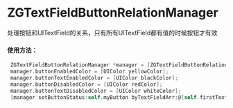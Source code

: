 # ZGTextFieldButtonRelationManager
处理按钮和UITextField的关系，只有所有UITextField都有值的时候按钮才有效
#### 使用方法：
```Objective-C
 ZGTextFieldButtonRelationManager *manager = [ZGTextFieldButtonRelationManager shared];
 manager.buttonEnabledColor = [UIColor yellowColor];
 manager.buttonTextEnabledColor = [UIColor blackColor];
 manager.buttonDisabledColor = [UIColor redColor];
 manager.buttonTextDisabledColor = [UIColor whiteColor];
 [manager setButtonStatus:self.myButton byTextFieldArr:@[self.firstTextField,self.secondTextField,self.thiredTextField]];
```
